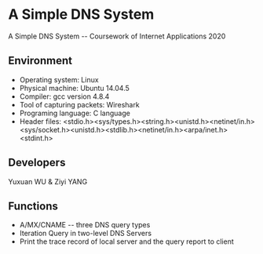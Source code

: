 # A Simple DNS System
A Simple DNS System -- Coursework of Internet Applications 2020
## Environment
- Operating system: Linux
- Physical machine: Ubuntu 14.04.5
- Compiler: gcc version 4.8.4
- Tool of capturing packets: Wireshark
- Programing language: C language
- Header files: <stdio.h><sys/types.h><string.h><unistd.h><netinet/in.h><sys/socket.h><unistd.h><stdlib.h><netinet/in.h><arpa/inet.h><stdint.h>
## Developers
Yuxuan WU & Ziyi YANG
## Functions
- A/MX/CNAME -- three DNS query types
- Iteration Query in two-level DNS Servers
- Print the trace record of local server and the query report to client
